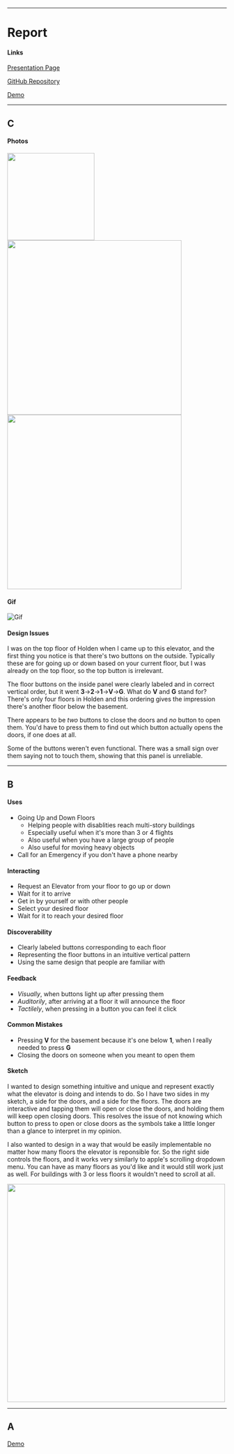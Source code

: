 ---------------------
# Report



#### Links

[Presentation Page](https://jerhowden.github.io/HCI-Elevator-Report/)

[GitHub Repository](https://github.com/JerHowden/HCI-Elevator)

[Demo](https://jerhowden.github.io/HCI-Elevator/)


-----------------------
## C

#### Photos
<img src="https://user-images.githubusercontent.com/18561982/65190146-b2d6f880-da37-11e9-8282-39c787e23752.jpg" width="200px">
<img src="https://user-images.githubusercontent.com/18561982/65190390-d00bc700-da37-11e9-9f2c-e92005cf44b6.jpg" width="400px">
<img src="https://user-images.githubusercontent.com/18561982/65190487-dbf78900-da37-11e9-9971-c393f2af2d9d.jpg" width="400px">

#### Gif
![Gif](https://user-images.githubusercontent.com/18561982/65189463-a900c580-da36-11e9-8821-a4ef265712a8.gif)

#### Design Issues
I was on the top floor of Holden when I came up to this elevator, and the first thing you notice is that there's two buttons on the outside. Typically these are for going up or down based on your current floor, but I was already on the top floor, so the top button is irrelevant.

The floor buttons on the inside panel were clearly labeled and in correct vertical order, but it went **3**->**2**->**1**->**V**->**G**. What do **V** and **G** stand for? There's only four floors in Holden and this ordering gives the impression there's another floor below the basement.

There appears to be *two* buttons to close the doors and *no* button to open them. You'd have to press them to find out which button actually opens the doors, if one does at all.

Some of the buttons weren't even functional. There was a small sign over them saying not to touch them, showing that this panel is unreliable.


------------------------
## B

#### Uses
- Going Up and Down Floors
  - Helping people with disablities reach multi-story buildings
  - Especially useful when it's more than 3 or 4 flights
  - Also useful when you have a large group of people
  - Also useful for moving heavy objects
- Call for an Emergency if you don't have a phone nearby

#### Interacting
- Request an Elevator from your floor to go up or down
- Wait for it to arrive
- Get in by yourself or with other people
- Select your desired floor
- Wait for it to reach your desired floor

#### Discoverability
- Clearly labeled buttons corresponding to each floor
- Representing the floor buttons in an intuitive vertical pattern
- Using the same design that people are familiar with

#### Feedback
- *Visually*, when buttons light up after pressing them
- *Auditorily*, after arriving at a floor it will announce the floor
- *Tactilely*, when pressing in a button you can feel it click

#### Common Mistakes
- Pressing **V** for the basement because it's one below **1**, when I really needed to press **G**
- Closing the doors on someone when you meant to open them

#### Sketch
I wanted to design something intuitive and unique and represent exactly what the elevator is doing and intends to do. So I have two sides in my sketch, a side for the doors, and a side for the floors. The doors are interactive and tapping them will open or close the doors, and holding them will keep open closing doors. This resolves the issue of not knowing which button to press to open or close doors as the symbols take a little longer than a glance to interpret in my opinion.

I also wanted to design in a way that would be easily implementable no matter how many floors the elevator is reponsible for. So the right side controls the floors, and it works very similarly to apple's scrolling dropdown menu. You can have as many floors as you'd like and it would still work just as well. For buildings with 3 or less floors it wouldn't need to scroll at all.

<img src="https://user-images.githubusercontent.com/18561982/65201140-23d5da80-da4f-11e9-8188-8c5f2222f0ce.jpg" width="500px">


------------------------
## A


[Demo](https://jerhowden.github.io/HCI-Elevator/)






